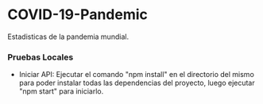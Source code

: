 # COVID-19-Pandemic
Estadisticas de la pandemia mundial.
### Pruebas Locales
* Iniciar API: Ejecutar el comando "npm install" en el directorio del mismo para poder instalar todas las dependencias del proyecto, luego ejecutar "npm start" para iniciarlo.